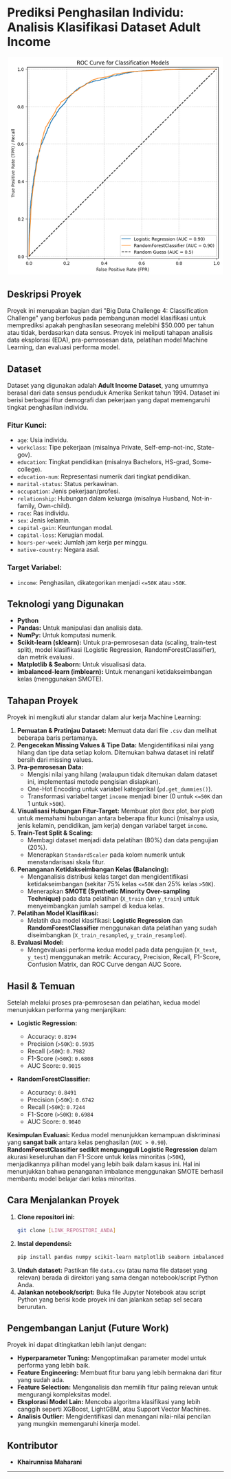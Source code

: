 # Prediksi Penghasilan Individu: Analisis Klasifikasi Dataset Adult Income

<div align="center">
  <img src="output.png" width="500" alt="K-Means Clustering Visualization">
</div>

## Deskripsi Proyek
Proyek ini merupakan bagian dari "Big Data Challenge 4: Classification Challenge" yang berfokus pada pembangunan model klasifikasi untuk memprediksi apakah penghasilan seseorang melebihi $50.000 per tahun atau tidak, berdasarkan data sensus. Proyek ini meliputi tahapan analisis data eksplorasi (EDA), pra-pemrosesan data, pelatihan model Machine Learning, dan evaluasi performa model.

## Dataset
Dataset yang digunakan adalah **Adult Income Dataset**, yang umumnya berasal dari data sensus penduduk Amerika Serikat tahun 1994. Dataset ini berisi berbagai fitur demografi dan pekerjaan yang dapat memengaruhi tingkat penghasilan individu.

### Fitur Kunci:
* `age`: Usia individu.
* `workclass`: Tipe pekerjaan (misalnya Private, Self-emp-not-inc, State-gov).
* `education`: Tingkat pendidikan (misalnya Bachelors, HS-grad, Some-college).
* `education-num`: Representasi numerik dari tingkat pendidikan.
* `marital-status`: Status perkawinan.
* `occupation`: Jenis pekerjaan/profesi.
* `relationship`: Hubungan dalam keluarga (misalnya Husband, Not-in-family, Own-child).
* `race`: Ras individu.
* `sex`: Jenis kelamin.
* `capital-gain`: Keuntungan modal.
* `capital-loss`: Kerugian modal.
* `hours-per-week`: Jumlah jam kerja per minggu.
* `native-country`: Negara asal.

### Target Variabel:
* `income`: Penghasilan, dikategorikan menjadi `<=50K` atau `>50K`.

## Teknologi yang Digunakan
* **Python**
* **Pandas:** Untuk manipulasi dan analisis data.
* **NumPy:** Untuk komputasi numerik.
* **Scikit-learn (sklearn):** Untuk pra-pemrosesan data (scaling, train-test split), model klasifikasi (Logistic Regression, RandomForestClassifier), dan metrik evaluasi.
* **Matplotlib & Seaborn:** Untuk visualisasi data.
* **imbalanced-learn (imblearn):** Untuk menangani ketidakseimbangan kelas (menggunakan SMOTE).

## Tahapan Proyek
Proyek ini mengikuti alur standar dalam alur kerja Machine Learning:

1.  **Pemuatan & Pratinjau Dataset:** Memuat data dari file `.csv` dan melihat beberapa baris pertamanya.
2.  **Pengecekan Missing Values & Tipe Data:** Mengidentifikasi nilai yang hilang dan tipe data setiap kolom. Ditemukan bahwa dataset ini relatif bersih dari missing values.
3.  **Pra-pemrosesan Data:**
    * Mengisi nilai yang hilang (walaupun tidak ditemukan dalam dataset ini, implementasi metode pengisian disiapkan).
    * One-Hot Encoding untuk variabel kategorikal (`pd.get_dummies()`).
    * Transformasi variabel target `income` menjadi biner (0 untuk `<=50K` dan 1 untuk `>50K`).
4.  **Visualisasi Hubungan Fitur-Target:** Membuat plot (box plot, bar plot) untuk memahami hubungan antara beberapa fitur kunci (misalnya usia, jenis kelamin, pendidikan, jam kerja) dengan variabel target `income`.
5.  **Train-Test Split & Scaling:**
    * Membagi dataset menjadi data pelatihan (80%) dan data pengujian (20%).
    * Menerapkan `StandardScaler` pada kolom numerik untuk menstandarisasi skala fitur.
6.  **Penanganan Ketidakseimbangan Kelas (Balancing):**
    * Menganalisis distribusi kelas target dan mengidentifikasi ketidakseimbangan (sekitar 75% kelas `<=50K` dan 25% kelas `>50K`).
    * Menerapkan **SMOTE (Synthetic Minority Over-sampling Technique)** pada data pelatihan (`X_train` dan `y_train`) untuk menyeimbangkan jumlah sampel di kedua kelas.
7.  **Pelatihan Model Klasifikasi:**
    * Melatih dua model klasifikasi: **Logistic Regression** dan **RandomForestClassifier** menggunakan data pelatihan yang sudah diseimbangkan (`X_train_resampled`, `y_train_resampled`).
8.  **Evaluasi Model:**
    * Mengevaluasi performa kedua model pada data pengujian (`X_test`, `y_test`) menggunakan metrik: Accuracy, Precision, Recall, F1-Score, Confusion Matrix, dan ROC Curve dengan AUC Score.

## Hasil & Temuan
Setelah melalui proses pra-pemrosesan dan pelatihan, kedua model menunjukkan performa yang menjanjikan:

* **Logistic Regression:**
    * Accuracy: `0.8194`
    * Precision (`>50K`): `0.5935`
    * Recall (`>50K`): `0.7982`
    * F1-Score (`>50K`): `0.6808`
    * AUC Score: `0.9015`

* **RandomForestClassifier:**
    * Accuracy: `0.8491`
    * Precision (`>50K`): `0.6742`
    * Recall (`>50K`): `0.7244`
    * F1-Score (`>50K`): `0.6984`
    * AUC Score: `0.9040`

**Kesimpulan Evaluasi:**
Kedua model menunjukkan kemampuan diskriminasi yang **sangat baik** antara kelas penghasilan (`AUC > 0.90`). **RandomForestClassifier sedikit mengungguli Logistic Regression** dalam akurasi keseluruhan dan F1-Score untuk kelas minoritas (`>50K`), menjadikannya pilihan model yang lebih baik dalam kasus ini. Hal ini menunjukkan bahwa penanganan imbalance menggunakan SMOTE berhasil membantu model belajar dari kelas minoritas.

## Cara Menjalankan Proyek
1.  **Clone repositori ini:**
    ```bash
    git clone [LINK_REPOSITORI_ANDA]
    ```
2.  **Instal dependensi:**
    ```bash
    pip install pandas numpy scikit-learn matplotlib seaborn imbalanced-learn
    ```
3.  **Unduh dataset:** Pastikan file `data.csv` (atau nama file dataset yang relevan) berada di direktori yang sama dengan notebook/script Python Anda.
4.  **Jalankan notebook/script:** Buka file Jupyter Notebook atau script Python yang berisi kode proyek ini dan jalankan setiap sel secara berurutan.

## Pengembangan Lanjut (Future Work)
Proyek ini dapat ditingkatkan lebih lanjut dengan:
* **Hyperparameter Tuning:** Mengoptimalkan parameter model untuk performa yang lebih baik.
* **Feature Engineering:** Membuat fitur baru yang lebih bermakna dari fitur yang sudah ada.
* **Feature Selection:** Menganalisis dan memilih fitur paling relevan untuk mengurangi kompleksitas model.
* **Eksplorasi Model Lain:** Mencoba algoritma klasifikasi yang lebih canggih seperti XGBoost, LightGBM, atau Support Vector Machines.
* **Analisis Outlier:** Mengidentifikasi dan menangani nilai-nilai pencilan yang mungkin memengaruhi kinerja model.

## Kontributor
* **Khairunnisa Maharani**

---
